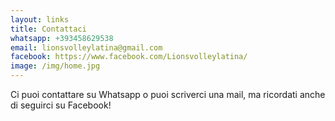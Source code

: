 ```yaml
---
layout: links
title: Contattaci
whatsapp: +393458629538
email: lionsvolleylatina@gmail.com
facebook: https://www.facebook.com/Lionsvolleylatina/
image: /img/home.jpg
---
```


Ci puoi contattare su Whatsapp o puoi scriverci una mail, ma ricordati anche di seguirci su Facebook!